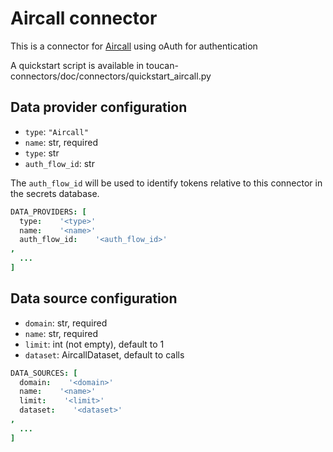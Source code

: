 # Aircall connector

This is a connector for [Aircall](https://developer.aircall.io/api-references/#endpoints)
    using oAuth for authentication

A quickstart script is available in toucan-connectors/doc/connectors/quickstart_aircall.py

## Data provider configuration

* `type`: `"Aircall"`
* `name`: str, required
* `type`: str
* `auth_flow_id`: str

The `auth_flow_id` will be used to identify tokens relative to this connector in the secrets database.

```coffee
DATA_PROVIDERS: [
  type:    '<type>'
  name:    '<name>'
  auth_flow_id:    '<auth_flow_id>'
,
  ...
]
```


## Data source configuration

* `domain`: str, required
* `name`: str, required
* `limit`: int (not empty), default to 1
* `dataset`: AircallDataset, default to calls

```coffee
DATA_SOURCES: [
  domain:    '<domain>'
  name:    '<name>'
  limit:    '<limit>'
  dataset:    '<dataset>'
,
  ...
]
```
